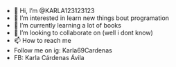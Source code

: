 - 👋 Hi, I’m @KARLA123123123
- 👀 I’m interested in learn new things bout programation
- 🌱 I’m currently learning a lot of books
- 💞️ I’m looking to collaborate on (well i dont know)
- 📫 How to reach me 
- Follow me on ig: Karla69Cardenas
- FB: Karla Cárdenas Ávila

<!---
KARLA123123123/KARLA123123123 is a ✨ special ✨ repository because its `README.md` (this file) appears on your GitHub profile.
You can click the Preview link to take a look at your changes.
--->
